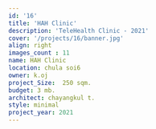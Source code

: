 ```yaml
---
id: '16'
title: 'HAH Clinic'
description: 'TeleHealth Clinic - 2021'
cover: '/projects/16/banner.jpg'
align: right
images_count : 11
name: HAH Clinic
location: chula soi6
owner: k.oj
project_Size:  250 sqm.
budget: 3 mb.
architect: chayangkul t.
style: minimal
project_year: 2021
---
```

